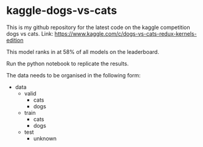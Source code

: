 # kaggle-dogs-vs-cats

This is my github repository for the latest code on the kaggle competition dogs 
vs cats. Link: https://www.kaggle.com/c/dogs-vs-cats-redux-kernels-edition

This model ranks in at 58% of all models on the leaderboard.

Run the python notebook to replicate the results.

The data needs to be organised in the following form:

- data
    - valid
        - cats
        - dogs
    - train
        - cats
        - dogs
    - test
        - unknown
